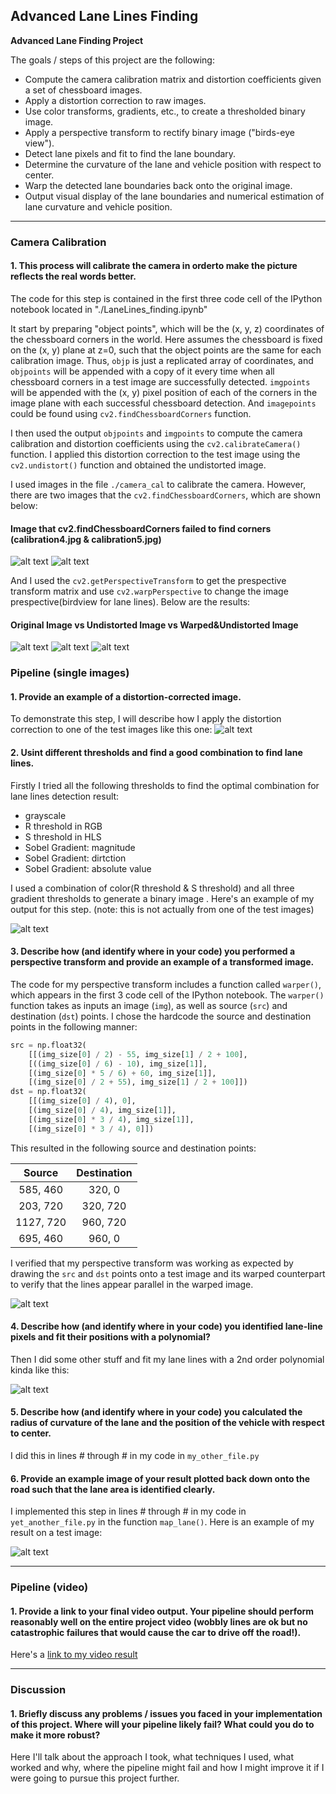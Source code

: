 ## Advanced Lane Lines Finding


**Advanced Lane Finding Project**

The goals / steps of this project are the following:

* Compute the camera calibration matrix and distortion coefficients given a set of chessboard images.
* Apply a distortion correction to raw images.
* Use color transforms, gradients, etc., to create a thresholded binary image.
* Apply a perspective transform to rectify binary image ("birds-eye view").
* Detect lane pixels and fit to find the lane boundary.
* Determine the curvature of the lane and vehicle position with respect to center.
* Warp the detected lane boundaries back onto the original image.
* Output visual display of the lane boundaries and numerical estimation of lane curvature and vehicle position.

[//]: # (Image References)

[image1]: ./output_images/calibration4.jpg "calibration4.jpg"
[image2]: ./output_images/calibration5.jpg "calibration5.jpg"
[image3]: ./output_images/original_cali.jpg "Original Image"
[image4]: ./output_images/undistortedimagetest.jpg "Undistorted"
[image5]: ./output_images/warped_cali.jpg "Warped&Undistorted"
[image6]: ./output_images/test_image_undistort.jpg "Single Picture Undistorted"
[image7]: ./output_images/calibration5.jpg "calibration5.jpg"
[image8]: ./output_images/original_cali.jpg "Original Image"
[image9]: ./output_images/undistortedimagetest.jpg "Undistorted"
[image10]: ./output_images/warped_cali.jpg "Warped&Undistorted"
[image11]: ./output_images/example_output.jpg "Output"
[video1]: ./project_video.mp4 "Video" 

---

### Camera Calibration

#### 1. This process will calibrate the camera in orderto make the picture reflects the real words better.

The code for this step is contained in the first three code cell of the IPython notebook located in "./LaneLines_finding.ipynb" 

It start by preparing "object points", which will be the (x, y, z) coordinates of the chessboard corners in the world. Here assumes the chessboard is fixed on the (x, y) plane at z=0, such that the object points are the same for each calibration image.  Thus, `objp` is just a replicated array of coordinates, and `objpoints` will be appended with a copy of it every time when all chessboard corners in a test image are successfully detected.  `imgpoints` will be appended with the (x, y) pixel position of each of the corners in the image plane with each successful chessboard detection. And `imagepoints` could be found using `cv2.findChessboardCorners` function.

I then used the output `objpoints` and `imgpoints` to compute the camera calibration and distortion coefficients using the `cv2.calibrateCamera()` function.  I applied this distortion correction to the test image using the `cv2.undistort()` function and obtained the undistorted image.

I used images in the file `./camera_cal` to calibrate the camera. However, there are two images that the `cv2.findChessboardCorners`, which are shown below:

#### Image that cv2.findChessboardCorners failed to find corners (calibration4.jpg & calibration5.jpg)
![alt text][image1]
![alt text][image2]

And I used the `cv2.getPerspectiveTransform` to get the prespective transform matrix and use `cv2.warpPerspective` to change the image prespective(birdview for lane lines).
Below are the results:

#### Original Image vs Undistorted Image vs Warped&Undistorted Image

![alt text][image3]
![alt text][image4]
![alt text][image5]


### Pipeline (single images)

#### 1. Provide an example of a distortion-corrected image.

To demonstrate this step, I will describe how I apply the distortion correction to one of the test images like this one:
![alt text][image6]

#### 2. Usint different thresholds and find a good combination to find lane lines.

Firstly I tried all the following thresholds to find the optimal combination for lane lines detection result:
* grayscale
* R threshold in RGB
* S threshold in HLS
* Sobel Gradient: magnitude
* Sobel Gradient: dirtction
* Sobel Gradient: absolute value

I used a combination of color(R threshold & S threshold) and all three gradient thresholds to generate a binary image .  Here's an example of my output for this step.  (note: this is not actually from one of the test images)

![alt text][image7]

#### 3. Describe how (and identify where in your code) you performed a perspective transform and provide an example of a transformed image.

The code for my perspective transform includes a function called `warper()`, which appears in the first 3 code cell of the IPython notebook.  The `warper()` function takes as inputs an image (`img`), as well as source (`src`) and destination (`dst`) points.  I chose the hardcode the source and destination points in the following manner:

```python
src = np.float32(
    [[(img_size[0] / 2) - 55, img_size[1] / 2 + 100],
    [((img_size[0] / 6) - 10), img_size[1]],
    [(img_size[0] * 5 / 6) + 60, img_size[1]],
    [(img_size[0] / 2 + 55), img_size[1] / 2 + 100]])
dst = np.float32(
    [[(img_size[0] / 4), 0],
    [(img_size[0] / 4), img_size[1]],
    [(img_size[0] * 3 / 4), img_size[1]],
    [(img_size[0] * 3 / 4), 0]])
```

This resulted in the following source and destination points:

| Source        | Destination   | 
|:-------------:|:-------------:| 
| 585, 460      | 320, 0        | 
| 203, 720      | 320, 720      |
| 1127, 720     | 960, 720      |
| 695, 460      | 960, 0        |

I verified that my perspective transform was working as expected by drawing the `src` and `dst` points onto a test image and its warped counterpart to verify that the lines appear parallel in the warped image.

![alt text][image4]

#### 4. Describe how (and identify where in your code) you identified lane-line pixels and fit their positions with a polynomial?

Then I did some other stuff and fit my lane lines with a 2nd order polynomial kinda like this:

![alt text][image5]

#### 5. Describe how (and identify where in your code) you calculated the radius of curvature of the lane and the position of the vehicle with respect to center.

I did this in lines # through # in my code in `my_other_file.py`

#### 6. Provide an example image of your result plotted back down onto the road such that the lane area is identified clearly.

I implemented this step in lines # through # in my code in `yet_another_file.py` in the function `map_lane()`.  Here is an example of my result on a test image:

![alt text][image6]

---

### Pipeline (video)

#### 1. Provide a link to your final video output.  Your pipeline should perform reasonably well on the entire project video (wobbly lines are ok but no catastrophic failures that would cause the car to drive off the road!).

Here's a [link to my video result](./project_video.mp4)

---

### Discussion

#### 1. Briefly discuss any problems / issues you faced in your implementation of this project.  Where will your pipeline likely fail?  What could you do to make it more robust?

Here I'll talk about the approach I took, what techniques I used, what worked and why, where the pipeline might fail and how I might improve it if I were going to pursue this project further.  
